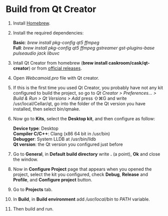 Build from Qt Creator
=====================

1. Install [Homebrew](https://brew.sh/).
2. Install the required dependencies:  
   
   **Basic**: _brew install pkg-config qt5 ffmpeg_  
   **Full**: _brew install pkg-config qt5 ffmpeg gstreamer gst-plugins-base pulseaudio jack libuvc_
3. Intall Qt Creator from homebrew (**brew install caskroom/cask/qt-creator**) or from [official releases](http://download.qt.io/official_releases/qtcreator/).
4. Open *Webcamoid.pro* file with Qt creator.
5. If this is the first time you used Qt Creator, you probably have not any kit configured to build the project, so go to _Qt Creator > Preferences... > Build & Run > Qt Versions > Add_ press ⇧⌘G and write /usr/local/Cellar/qt, go into the folder of the Qt version you have installed, then select bin/qmake.
6. Now go to **Kits**, select the **Desktop kit**, and then configure as follow:
   
   **Device type**: Desktop  
   **Compiler C/C++**: Clang (x86 64 bit in /usr/bin)  
   **Debugger**: System LLDB at /usr/bin/lldb  
   **Qt version**: the Qt version you configured just before  
7. Go to **General**, in **Default build directory** write **.** (a point), **Ok** and close the window.
8. Now in **Configure Project** page that appears when you opened the project, select the kit you configured, check **Debug**, **Release** and **Profile**, and **Configure project** button.
9. Go to **Projects** tab. 
10. In **Build**, in **Build environment** add */usr/local/bin* to *PATH* variable.
11. Then build and run.
